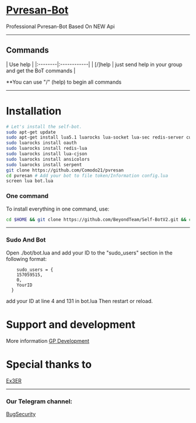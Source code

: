 
# [Pvresan-Bot](https://t.me/BugSecurity)

Professional Pvresan-Bot Based On NEW Api


* * *

## Commands

| Use help |
|:--------|:------------|
| [/]help | just send help in your group and get the BoT commands |

**You can use "/" (help) to begin all commands

* * *

# Installation

```sh
# Let's install the self-bot.
sudo apt-get update
sudo apt-get install lua5.1 luarocks lua-socket lua-sec redis-server curl 
sudo luarocks install oauth 
sudo luarocks install redis-lua 
sudo luarocks install lua-cjson 
sudo luarocks install ansicolors 
sudo luarocks install serpent
git clone https://github.com/Comodo21/pvresan
cd pvresan # Add your bot to file token/Information config.lua
screen lua bot.lua 
```
### One command
To install everything in one command, use:
```sh
cd $HOME && git clone https://github.com/BeyondTeam/Self-BotV2.git && cd Self-BotV2 && chmod +x beyond.sh && ./beyond.sh install && ./beyond.sh
```

* * *

### Sudo And Bot

Open ./bot/bot.lua and add your ID to the "sudo_users" section in the following format:
```
    sudo_users = {
    157059515,
    0,
    YourID
  }
```
add your ID at line 4 and 131 in bot.lua
Then restart or reload.

# Support and development

More information [GP Development](https://t.me/joinchat/AAAAAEGGbzvkH92lwfah7g)

# Special thanks to
[Ex3ER](https://telegram.me/Ex3ER)


* * *


### Our Telegram channel:

[BugSecurity](https://t.me/BugSecurity)


